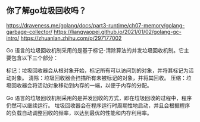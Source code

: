 ## 你了解go垃圾回收吗？

https://draveness.me/golang/docs/part3-runtime/ch07-memory/golang-garbage-collector/
https://liangyaopei.github.io/2021/01/02/golang-gc-intro/
https://zhuanlan.zhihu.com/p/297177002

Go 语言的垃圾回收机制采用的是基于标记-清除算法的并发垃圾回收机制。它主要包含以下三个部分：

标记：垃圾回收器会从根对象开始，标记所有可以访问到的对象，并将其标记为活动对象。
清除：垃圾回收器会扫描所有未被标记的对象，并将其回收。
压缩：垃圾回收器会将活动对象移动到内存的一端，以便于内存的分配。

Go 语言的垃圾回收机制采用的是并发回收的方式，即在垃圾回收的过程中，程序仍然可以继续运行。
垃圾回收器会在程序运行时周期性地启动，并且会根据程序的负载自动调整回收的频率，以达到最优的性能和内存利用率。